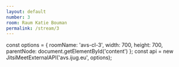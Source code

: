 ```yaml
---
layout: default
number: 3
room: Raum Katie Bouman
permalink: /stream/3
---
```

<script src="https://avs.ijug.eu/external_api.js"></script>
const options = {
  roomName: 'avs-cl-3',
  width: 700,
  height: 700,
  parentNode: document.getElementById('content')
};
const api = new JitsiMeetExternalAPI('avs.ijug.eu', options);
